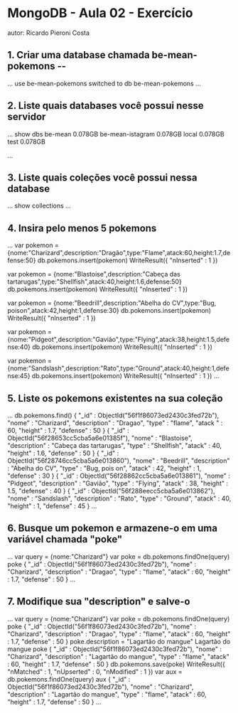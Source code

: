
# MongoDB - Aula 02 - Exercício
autor: Ricardo Pieroni Costa

## 1. Criar uma database chamada be-mean-pokemons --

...
use be-mean-pokemons
switched to db be-mean-pokemons
...

## 2. Liste quais databases você possui nesse servidor
...
 show dbs
be-mean           0.078GB
be-mean-istagram  0.078GB
local             0.078GB
test              0.078GB

...
## 3. Liste quais coleções você possui nessa database
...
 show collections
...

## 4. Insira pelo menos 5 pokemons
...
var pokemon = {nome:"Charizard",description:"Dragão",type:"Flame",atack:60,height:1.7,defense:50}
 db.pokemons.insert(pokemon)
WriteResult({ "nInserted" : 1 })

 var pokemon = {nome:"Blastoise",description:"Cabeça das tartarugas",type:"Shellfish",atack:40,height:1.6,defense:50}
 db.pokemons.insert(pokemon)
WriteResult({ "nInserted" : 1 })

 var pokemon = {nome:"Beedrill",description:"Abelha do CV",type:"Bug, poison",atack:42,height:1,defense:30}
 db.pokemons.insert(pokemon)
WriteResult({ "nInserted" : 1 })

 var pokemon = {nome:"Pidgeot",description:"Gavião",type:"Flying",atack:38,height:1.5,defense:40}
 db.pokemons.insert(pokemon)
WriteResult({ "nInserted" : 1 })

 var pokemon = {nome:"Sandslash",description:"Rato",type:"Ground",atack:40,height:1,defense:45}
 db.pokemons.insert(pokemon)
WriteResult({ "nInserted" : 1 })
...


## 5. Liste os pokemons existentes na sua coleção
...
db.pokemons.find()
{ "_id" : ObjectId("56f1f86073ed2430c3fed72b"), "nome" : "Charizard", "description" : "Dragao", "type" : "flame", "atack
" : 60, "height" : 1.7, "defense" : 50 }
{ "_id" : ObjectId("56f28653cc5cba5a6e01385f"), "nome" : "Blastoise", "description" : "Cabeça das tartarugas", "type" :
"Shellfish", "atack" : 40, "height" : 1.6, "defense" : 50 }
{ "_id" : ObjectId("56f28746cc5cba5a6e013860"), "nome" : "Beedrill", "description" : "Abelha do CV", "type" : "Bug, pois
on", "atack" : 42, "height" : 1, "defense" : 30 }
{ "_id" : ObjectId("56f28862cc5cba5a6e013861"), "nome" : "Pidgeot", "description" : "Gavião", "type" : "Flying", "atack"
 : 38, "height" : 1.5, "defense" : 40 }
{ "_id" : ObjectId("56f288eecc5cba5a6e013862"), "nome" : "Sandslash", "description" : "Rato", "type" : "Ground", "atack"
 : 40, "height" : 1, "defense" : 45 }
...

## 6. Busque um pokemon e armazene-o em uma variável chamada "poke"
...
 var query = {nome:"Charizard"}
 var poke = db.pokemons.findOne(query)
 poke
{
        "_id" : ObjectId("56f1f86073ed2430c3fed72b"),
        "nome" : "Charizard",
        "description" : "Dragao",
        "type" : "flame",
        "atack" : 60,
        "height" : 1.7,
        "defense" : 50
}
...

## 7. Modifique sua "description" e salve-o
...
 var query = {nome:"Charizard"}
 var poke = db.pokemons.findOne(query)
 poke
{
        "_id" : ObjectId("56f1f86073ed2430c3fed72b"),
        "nome" : "Charizard",
        "description" : "Dragao",
        "type" : "flame",
        "atack" : 60,
        "height" : 1.7,
        "defense" : 50
}
 poke.description = "Lagartão do mangue"
Lagartão do mangue
poke
{
        "_id" : ObjectId("56f1f86073ed2430c3fed72b"),
        "nome" : "Charizard",
        "description" : "Lagartão do mangue",
        "type" : "flame",
        "atack" : 60,
        "height" : 1.7,
        "defense" : 50
}
 db.pokemons.save(poke)
WriteResult({ "nMatched" : 1, "nUpserted" : 0, "nModified" : 1 })
 var aux = db.pokemons.findOne(query)
 aux
{
        "_id" : ObjectId("56f1f86073ed2430c3fed72b"),
        "nome" : "Charizard",
        "description" : "Lagartão do mangue",
        "type" : "flame",
        "atack" : 60,
        "height" : 1.7,
        "defense" : 50
}
...
